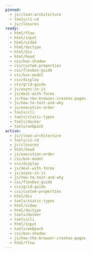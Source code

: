 ```yaml
---
pinned:
  - js/clean-architecture
  - tools/ci-cd
  - js/closures
ready:
  - html/flow
  - html/input
  - html/video
  - html/doctype
  - html/div
  - html/head
  - css/box-shadow
  - css/custom-properties
  - css/flexbox-guide
  - css/box-model
  - css/display
  - css/grid-guide
  - js/async-in-js
  - js/deal-with-forms
  - js/how-the-browser-creates-pages
  - js/how-to-test-and-why
  - js/execution-order
  - tools/cli
  - tools/static-types
  - tools/docker
  - tools/webpack
active:
  - js/clean-architecture
  - tools/ci-cd
  - js/closures
  - html/head
  - js/execution-order
  - css/box-model
  - css/display
  - js/deal-with-forms
  - js/async-in-js
  - js/how-to-test-and-why
  - css/flexbox-guide
  - css/grid-guide
  - css/custom-properties
  - html/div
  - tools/static-types
  - html/video
  - html/doctype
  - tools/docker
  - tools/cli
  - html/input
  - tools/webpack
  - css/box-shadow
  - js/how-the-browser-creates-pages
  - html/flow
---
```


